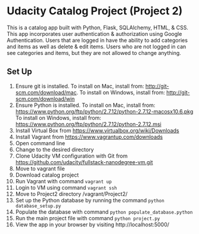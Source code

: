 # Udacity Catalog Project (Project 2)

This is	a catalog app built with Python, Flask,	SQLAlchemy, HTML, & CSS.
This app incorporates user authentication & authorization using	Google
Authentication.	Users that are logged in have the ability to add categories and items
as well as delete & edit items. Users who are not logged in can	see categories and
items, but they	are not	allowed	to change anything.

## Set Up
1. Ensure git is installed. To install on Mac, install from: http://git-scm.com/download/mac. To install on Windows,
install from: http://git-scm.com/download/win
2. Ensure Python is installed. To install on Mac, install from:
https://www.python.org/ftp/python/2.7.12/python-2.7.12-macosx10.6.pkg
To install on Windows, install from: https://www.python.org/ftp/python/2.7.12/python-2.7.12.msi
3. Install Virtual Box from https://www.virtualbox.org/wiki/Downloads
4. Install Vagrant from https://www.vagrantup.com/downloads
5. Open command line
6. Change to the desired directory
7. Clone Udacity VM configuration with Git from	https://github.com/udacity/fullstack-nanodegree-vm.git
8. Move	to vagrant file
9. Download catalog project
10. Run	Vagrant	with command `vagrant up`
11. Login to VM	using command `vagrant ssh`
12. Move to Project2 directory /vagrant/Project2/
13. Set up the Python database by running the command `python database_setup.py`
14. Populate the database with command `python populate_database.python`
15. Run	the main project file with command `python project.py`
16. View the app in your browser by visiting http://localhost:5000/
